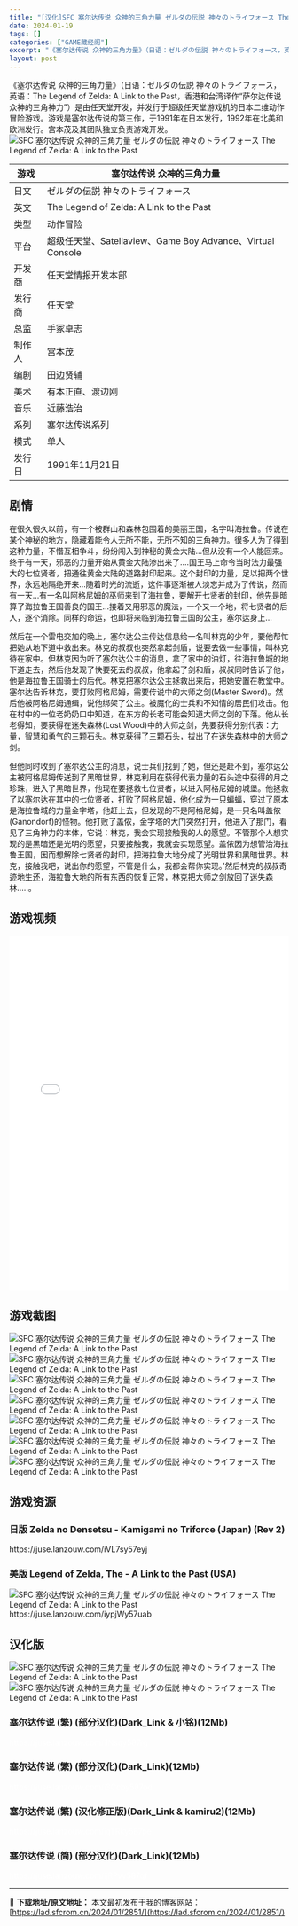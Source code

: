 ```yaml
---
title: "[汉化]SFC 塞尔达传说 众神的三角力量 ゼルダの伝説 神々のトライフォース The Legend of Zelda: A Link to the Past 免费下载"
date: 2024-01-19
tags: []
categories: ["GAME藏经阁"]
excerpt: "《塞尔达传说 众神的三角力量》（日语：ゼルダの伝説 神々のトライフォース，英语：The Legend of Zelda: A Link to the Past，香港和台湾译作“萨尔达传说 众神的三角神力”）是由任天堂开发，并发行于超级任天堂游戏机的日本二维动作冒险游戏。游戏是塞尔达传说的第三作，于1&hellip;"
layout: post
---
```


<div></div>
《塞尔达传说 众神的三角力量》（日语：ゼルダの伝説 神々のトライフォース，英语：The Legend of Zelda: A Link to the Past，香港和台湾译作“萨尔达传说 众神的三角神力”）是由任天堂开发，并发行于超级任天堂游戏机的日本二维动作冒险游戏。游戏是塞尔达传说的第三作，于1991年在日本发行，1992年在北美和欧洲发行。宫本茂及其团队独立负责游戏开发。

<img style="display: block; margin-left: auto; margin-right: auto;" title="塞尔达传说 众神的三角力量 游戏封面" src="https://lad.sfcrom.cn/wp-content/uploads/2024/01/20240118_65a8cf42004f9.png" alt="SFC 塞尔达传说 众神的三角力量 ゼルダの伝説 神々のトライフォース The Legend of Zelda: A Link to the Past" />
<table>
<thead>
<tr>
<th>游戏</th>
<th>塞尔达传说 众神的三角力量</th>
</tr>
</thead>
<tbody>
<tr>
<td>日文</td>
<td>ゼルダの伝説 神々のトライフォース</td>
</tr>
<tr>
<td>英文</td>
<td>The Legend of Zelda: A Link to the Past</td>
</tr>
<tr>
<td>类型</td>
<td>动作冒险</td>
</tr>
<tr>
<td>平台</td>
<td>超级任天堂、Satellaview、Game Boy Advance、Virtual Console</td>
</tr>
<tr>
<td>开发商</td>
<td>任天堂情报开发本部</td>
</tr>
<tr>
<td>发行商</td>
<td>任天堂</td>
</tr>
<tr>
<td>总监</td>
<td>手冢卓志</td>
</tr>
<tr>
<td>制作人</td>
<td>宫本茂</td>
</tr>
<tr>
<td>编剧</td>
<td>田边贤辅</td>
</tr>
<tr>
<td>美术</td>
<td>有本正直、渡边刚</td>
</tr>
<tr>
<td>音乐</td>
<td>近藤浩治</td>
</tr>
<tr>
<td>系列</td>
<td>塞尔达传说系列</td>
</tr>
<tr>
<td>模式</td>
<td>单人</td>
</tr>
<tr>
<td>发行日</td>
<td>1991年11月21日</td>
</tr>
</tbody>
</table>
<a name="ci_title0"></a>
<h2>剧情</h2>
在很久很久以前，有一个被群山和森林包围着的美丽王国，名字叫海拉鲁。传说在某个神秘的地方，隐藏着能令人无所不能，无所不知的三角神力。很多人为了得到这种力量，不惜互相争斗，纷纷闯入到神秘的黄金大陆...但从没有一个人能回来。终于有一天，邪恶的力量开始从黄金大陆渗出来了....国王马上命令当时法力最强大的七位贤者，把通往黄金大陆的道路封印起来。这个封印的力量，足以把两个世界，永远地隔绝开来...随着时光的流逝，这件事逐渐被人淡忘并成为了传说，然而有一天...有一名叫阿格尼姆的巫师来到了海拉鲁，要解开七贤者的封印，他先是暗算了海拉鲁王国善良的国王...接着又用邪恶的魔法，一个又一个地，将七贤者的后人，逐个消除。同样的命运，也即将来临到海拉鲁王国的公主，塞尔达身上...

然后在一个雷电交加的晚上，塞尔达公主传达信息给一名叫林克的少年，要他帮忙把她从地下道中救出来。林克的叔叔也突然拿起剑盾，说要去做一些事情，叫林克待在家中。但林克因为听了塞尔达公主的消息，拿了家中的油灯，往海拉鲁城的地下道走去，然后他发现了快要死去的叔叔，他拿起了剑和盾，叔叔同时告诉了他，他是海拉鲁王国骑士的后代。林克把塞尔达公主拯救出来后，把她安置在教堂中。塞尔达告诉林克，要打败阿格尼姆，需要传说中的大师之剑(Master Sword)。然后他被阿格尼姆通缉，说他绑架了公主。被魔化的士兵和不知情的居民们攻击。他在村中的一位老奶奶口中知道，在东方的长老可能会知道大师之剑的下落。他从长老得知，要获得在迷失森林(Lost Wood)中的大师之剑，先要获得分别代表：力量，智慧和勇气的三颗石头。林克获得了三颗石头，拔出了在迷失森林中的大师之剑。

但他同时收到了塞尔达公主的消息，说士兵们找到了她，但还是赶不到，塞尔达公主被阿格尼姆传送到了黑暗世界，林克利用在获得代表力量的石头途中获得的月之珍珠，进入了黑暗世界，他现在要拯救七位贤者，以进入阿格尼姆的城堡。他拯救了以塞尔达在其中的七位贤者，打败了阿格尼姆，他化成为一只蝙蝠，穿过了原本是海拉鲁城的力量金字塔，他赶上去，但发现的不是阿格尼姆，是一只名叫盖侬(Ganondorf)的怪物。他打败了盖侬，金字塔的大门突然打开，他进入了那门，看见了三角神力的本体，它说：林克，我会实现接触我的人的愿望。不管那个人想实现的是黑暗还是光明的愿望，只要接触我，我就会实现愿望。盖侬因为想管治海拉鲁王国，因而想解除七贤者的封印，把海拉鲁大地分成了光明世界和黑暗世界。林克，接触我吧，说出你的愿望，不管是什么，我都会帮你实现。’然后林克的叔叔奇迹地生还，海拉鲁大地的所有东西的恢复正常，林克把大师之剑放回了迷失森林.....。

<a name="ci_title1"></a>
<h2>游戏视频</h2>
<iframe style="width: 1000px; height: 640px; max-width: 100%;" src="//player.bilibili.com/player.html?aid=253176234&amp;cid=484499953&amp;page=1" frameborder="no" scrolling="no" allowfullscreen="allowfullscreen"> </iframe><a name="ci_title2"></a>
<h2>游戏截图</h2>
<img style="display: block; margin-left: auto; margin-right: auto;" title="SFC 塞尔达传说 众神的三角力量游戏截图" src="https://lad.sfcrom.cn/wp-content/uploads/2024/01/20240118_65a8cf42299c4.jpg" alt="SFC 塞尔达传说 众神的三角力量 ゼルダの伝説 神々のトライフォース The Legend of Zelda: A Link to the Past" />
<img style="display: block; margin-left: auto; margin-right: auto;" title="SFC 塞尔达传说 众神的三角力量游戏截图" src="https://lad.sfcrom.cn/wp-content/uploads/2024/01/20240118_65a8cf425110f.jpg" alt="SFC 塞尔达传说 众神的三角力量 ゼルダの伝説 神々のトライフォース The Legend of Zelda: A Link to the Past" />
<img style="display: block; margin-left: auto; margin-right: auto;" title="SFC 塞尔达传说 众神的三角力量游戏截图" src="https://lad.sfcrom.cn/wp-content/uploads/2024/01/20240118_65a8cf4276c0d.jpg" alt="SFC 塞尔达传说 众神的三角力量 ゼルダの伝説 神々のトライフォース The Legend of Zelda: A Link to the Past" />
<img style="display: block; margin-left: auto; margin-right: auto;" title="SFC 塞尔达传说 众神的三角力量游戏截图" src="https://lad.sfcrom.cn/wp-content/uploads/2024/01/20240118_65a8cf4295774.jpg" alt="SFC 塞尔达传说 众神的三角力量 ゼルダの伝説 神々のトライフォース The Legend of Zelda: A Link to the Past" />
<img style="display: block; margin-left: auto; margin-right: auto;" title="SFC 塞尔达传说 众神的三角力量游戏截图" src="https://lad.sfcrom.cn/wp-content/uploads/2024/01/20240118_65a8cf42be3ab.jpg" alt="SFC 塞尔达传说 众神的三角力量 ゼルダの伝説 神々のトライフォース The Legend of Zelda: A Link to the Past" />
<img style="display: block; margin-left: auto; margin-right: auto;" title="SFC 塞尔达传说 众神的三角力量游戏截图" src="https://lad.sfcrom.cn/wp-content/uploads/2024/01/20240118_65a8cf432cb17.jpg" alt="SFC 塞尔达传说 众神的三角力量 ゼルダの伝説 神々のトライフォース The Legend of Zelda: A Link to the Past" />
<img style="display: block; margin-left: auto; margin-right: auto;" title="SFC 塞尔达传说 众神的三角力量游戏截图" src="https://lad.sfcrom.cn/wp-content/uploads/2024/01/20240118_65a8cf4353cce.jpg" alt="SFC 塞尔达传说 众神的三角力量 ゼルダの伝説 神々のトライフォース The Legend of Zelda: A Link to the Past" />

<a name="ci_title3"></a>
<h2>游戏资源</h2>
<a name="ci_title4"></a>
<h3>日版 Zelda no Densetsu - Kamigami no Triforce (Japan) (Rev 2)</h3>
https://juse.lanzouw.com/iVL7sy57eyj

<a name="ci_title5"></a>
<h3>美版 Legend of Zelda, The - A Link to the Past (USA)</h3>
<img style="display: block; margin-left: auto; margin-right: auto;" title="美版塞尔达众神的三角力量游戏封面" src="https://lad.sfcrom.cn/wp-content/uploads/2024/01/20240118_65a8cf4370d98.jpg" alt="SFC 塞尔达传说 众神的三角力量 ゼルダの伝説 神々のトライフォース The Legend of Zelda: A Link to the Past" />
https://juse.lanzouw.com/iypjWy57uab

<a name="ci_title6"></a>
<h2>汉化版</h2>
<img style="display: block; margin-left: auto; margin-right: auto;" title="SFC 塞尔达传说 众神的三角力量汉化版" src="https://lad.sfcrom.cn/wp-content/uploads/2024/01/20240118_65a8cf439d6cb.jpg" alt="SFC 塞尔达传说 众神的三角力量 ゼルダの伝説 神々のトライフォース The Legend of Zelda: A Link to the Past" />
<img style="display: block; margin-left: auto; margin-right: auto;" title="SFC 塞尔达传说 众神的三角力量汉化版" src="https://lad.sfcrom.cn/wp-content/uploads/2024/01/20240118_65a8cf43cdaf2.jpg" alt="SFC 塞尔达传说 众神的三角力量 ゼルダの伝説 神々のトライフォース The Legend of Zelda: A Link to the Past" />

<a name="ci_title7"></a>
<h3>塞尔达传说 (繁) (部分汉化)(Dark_Link &amp; 小铭)(12Mb)</h3>
<span style="color: #ffffff;">https://juse.lanzouw.com/iINsqy587rg</span>

<a name="ci_title8"></a>
<h3>塞尔达传说 (繁) (部分汉化)(Dark_Link)(12Mb)</h3>
<span style="color: #ffffff;">https://juse.lanzouw.com/i3Ccby587od</span>

<a name="ci_title9"></a>
<h3>塞尔达传说 (繁) (汉化修正版)(Dark_Link &amp; kamiru2)(12Mb)</h3>
<span style="color: #ffffff;">https://juse.lanzouw.com/iqTRky587pe</span>

<a name="ci_title10"></a>
<h3>塞尔达传说 (简) (部分汉化)(Dark_Link)(12Mb)</h3>
<span style="color: #ffffff;">https://juse.lanzouw.com/ijRPvy587qf</span>

---
📖 **下载地址/原文地址：** 本文最初发布于我的博客网站：[https://lad.sfcrom.cn/2024/01/2851/](https://lad.sfcrom.cn/2024/01/2851/)
